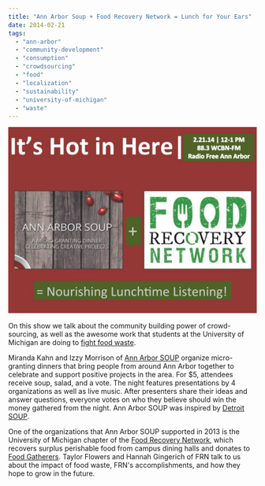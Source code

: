 ```yaml
---
title: "Ann Arbor Soup + Food Recovery Network = Lunch for Your Ears"
date: 2014-02-21
tags: 
  - "ann-arbor"
  - "community-development"
  - "consumption"
  - "crowdsourcing"
  - "food"
  - "localization"
  - "sustainability"
  - "university-of-michigan"
  - "waste"
---
```


![Picture](images/4211818_orig1.jpg)

On this show we talk about the community building power of crowd-sourcing, as well as the awesome work that students at the University of Michigan are doing to [fight food waste](http://www.unep.org/wed/quickfacts/).

Miranda Kahn and Izzy Morrison of [Ann Arbor SOUP](http://annarborsoup.weebly.com/) organize micro-granting dinners that bring people from around Ann Arbor together to celebrate and support positive projects in the area. For $5, attendees receive soup, salad, and a vote. The night features presentations by 4 organizations as well as live music. After presenters share their ideas and answer questions, everyone votes on who they believe should win the money gathered from the night. Ann Arbor SOUP was inspired by [Detroit SOUP](http://detroitsoup.com/).

One of the organizations that Ann Arbor SOUP supported in 2013 is the University of Michigan chapter of the [Food Recovery Network](https://www.facebook.com/pages/Food-Recovery-Network-U-of-M/240613049401386), which recovers surplus perishable food from campus dining halls and donates to [Food Gatherers](http://www.foodgatherers.org/). Taylor Flowers and Hannah Gingerich of FRN talk to us about the impact of food waste, FRN's accomplishments, and how they hope to grow in the future.
